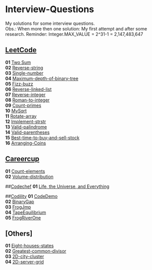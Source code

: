 # Interview-Questions
My solutions for some interview questions.<br>
Obs.: When more then one solution: My first attempt and after some research.
Reminder: Integer.MAX_VALUE = 2^31-1 = 2,147,483,647

## [LeetCode](https://leetcode.com/problemset/all/)

**01** [Two Sum](src/LeetCode/LeetCode01.java)<br>
**02** [Reverse-string](src/LeetCode/LeetCode02.java)<br>
**03** [Single-number](src/LeetCode/LeetCode03.java)<br>
**04** [Maximum-depth-of-binary-tree](src/LeetCode/LeetCode04.java)<br>
**05** [Fizz-buzz](src/LeetCode/LeetCode05.java)<br>
**06** [Reverse-linked-list](src/LeetCode/LeetCode06.java)<br>
**07** [Reverse-integer](src/LeetCode/LeetCode07.java)<br>
**08** [Roman-to-integer](src/LeetCode/LeetCode08.java)<br>
**09** [Count-primes](src/LeetCode/LeetCode09.java)<br>
**10** [MySqrt](src/LeetCode/LeetCode10.java)<br>
**11** [Rotate-array](src/LeetCode/LeetCode11.java)<br>
**12** [Implement-strstr](src/LeetCode/LeetCode12.java)<br>
**13** [Valid-palindrome](src/LeetCode/LeetCode13.java)<br>
**14** [Valid-parentheses](src/LeetCode/LeetCode14.java)<br>
**15** [Best-time-to-buy-and-sell-stock](src/LeetCode/LeetCode15.java)<br>
**16** [Arranging-Coins](src/LeetCode/LeetCode16.java)<br>


## [Careercup](https://www.careercup.com/page?pid=amazon-interview-questions&job=sde1-interview-questions&sort=votes)
**01** [Count-elements](src/Careercup/Careercup01.java)<br>
**02** [Volume-distribution](src/Careercup/Careercup02.java)<br>


##[Codechef](https://www.codechef.com)
**01** [Life, the Universe, and Everything](src/Codechef/Codechef01.java)<br>

##[Codility](https://app.codility.com/programmers/)
**01** [CodeDemo](src/Codility/Codility01.java)<br>
**02** [BinaryGap](src/Codility/Codility02.java)<br>
**03** [FrogJmp](src/Codility/Codility03.java)<br>
**04** [TapeEquilibrium](src/Codility/Codility04.java)<br>
**05** [FrogRiverOne](src/Codility/Codility05.java)<br>


## [Others]
**01** [Eight-houses-states](src/Amazon/Amazon01.java)<br>
**02** [Greatest-common-divisor](src/Amazon/Amazon02.java)<br>
**03** [2D-city-cluster](src/Amazon/Amazon03.java)<br>
**04** [2D-server-grid](src/Amazon/Amazon04.java)<br>